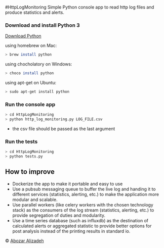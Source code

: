

#HttpLogMonitoring
Simple Python console app to read http log files and produce statistics and alerts.


### Download and install Python 3

[Download Python](https://www.python.org/downloads/)

using homebrew on Mac:
```sh
> brew install python
```
using chocholatory on Windows:
```sh
> choco install python
```
using apt-get on Ubuntu:
```sh
> sudo apt-get install python
```
### Run the console app

```sh
> cd HttpLogMonitoring
> python http_log_monitoring.py LOG_FILE.csv
```
* the csv file should be passed as the last argument
### Run the tests
```sh
> cd HttpLogMonitoring
> python tests.py
```

## How to improve

* Dockerize the app to make it portable and easy to use
* Use a pubsub messaging queue to buffer the live log and handing it to different services 
(statistics, alerting, etc.) to make the application more modular
and scalable.
* Use parallel workers (like celery workers with the chosen technology stack) 
as the consumers of the log stream (statistics, alerting, etc.) 
to provide segregation of duties and modularity.
* Use a time series database (such as influxdb) as the destination of calculated
alerts or aggregated statistic to provide better options for post analysis
instead of the printing results in standard io.


© [Abozar Alizadeh](abozar.alizadeh@gmail.com)